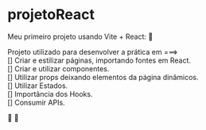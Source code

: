 # projetoReact
Meu primeiro projeto usando Vite + React: 🎉

Projeto utilizado para desenvolver a prática em ===> <br>
  [] Criar e estilizar páginas, importando fontes em React. <br>
  [] Criar e utilizar componentes. <br>
  [] Utilizar props deixando elementos da página dinâmicos. <br>
  [] Utilizar Estados. <br>
  [] Importância dos Hooks. <br>
  [] Consumir APIs. <br>
  
  🚀 🤯
